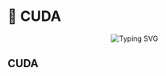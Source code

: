 # 🤠 CUDA

<div align="center">

<img src="https://readme-typing-svg.demolab.com/?font=Reenie+Beanie&#x26;size=36&#x26;pause=3000&#x26;color=F7116E&#x26;background=FFFFFFFB&#x26;center=true&#x26;vCenter=true&#x26;random=false&#x26;width=435&#x26;lines=No+performce%2C+No+algorithms!" alt="Typing SVG">

</div>

## CUDA
